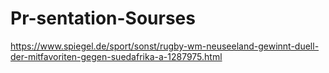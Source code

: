 # Pr-sentation-Sourses
https://www.spiegel.de/sport/sonst/rugby-wm-neuseeland-gewinnt-duell-der-mitfavoriten-gegen-suedafrika-a-1287975.html
